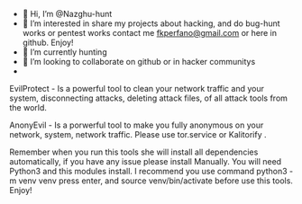 - 👋 Hi, I’m @Nazghu-hunt
- 👀 I’m interested in share my projects about hacking, and do bug-hunt works or pentest works contact me fkperfano@gmail.com or here in github. Enjoy!
- 🌱 I’m currently hunting 
- 💞️ I’m looking to collaborate on github or in hacker communitys
- 
EvilProtect - Is a powerful tool to clean your network traffic and your system, disconnecting attacks, deleting attack files, of all attack tools from the world.

AnonyEvil - Is a porwerful tool to make you fully anonymous on your network, system, network traffic. Please use tor.service or Kalitorify .

Remember when you run this tools she will install all dependencies automatically, if you have any issue please install Manually. You will need Python3 and this modules install. I recommend you use command python3 -m venv venv  press enter, and source  venv/bin/activate before  use this tools. Enjoy!
<!---
Nazghu-hunt/Nazghu-hunt is a ✨ special ✨ repository because its `README.md` (this file) appears on your GitHub profile.
You can click the Preview link to take a look at your changes.
--->

